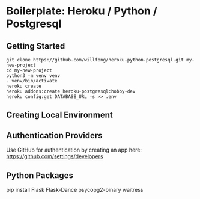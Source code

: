 # Boilerplate: Heroku / Python / Postgresql

## Getting Started

```
git clone https://github.com/willfong/heroku-python-postgresql.git my-new-project
cd my-new-project
python3 -m venv venv
. venv/bin/activate
heroku create
heroku addons:create heroku-postgresql:hobby-dev
heroku config:get DATABASE_URL -s >> .env

```

## Creating Local Environment


## Authentication Providers

Use GitHub for authentication by creating an app here: https://github.com/settings/developers



## Python Packages

pip install Flask Flask-Dance psycopg2-binary waitress
